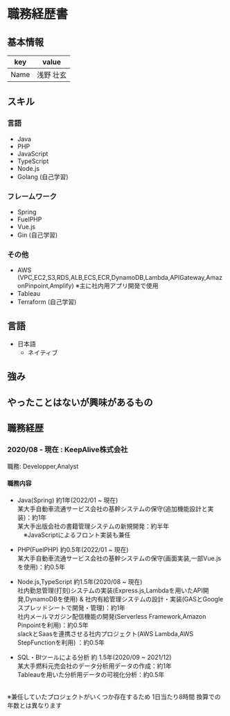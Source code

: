 # 職務経歴書

## 基本情報

|key|value|
|---|-----|
|Name|浅野 壮玄|


## スキル
### 言語
- Java
- PHP
- JavaScript
- TypeScript
- Node.js
- Golang (自己学習)

### フレームワーク

- Spring
- FuelPHP
- Vue.js
- Gin (自己学習)

### その他

- AWS (VPC,EC2,S3,RDS,ALB,ECS,ECR,DynamoDB,Lambda,APIGateway,AmazonPinpoint,Amplify) ※主に社内用アプリ開発で使用
- Tableau
- Terraform (自己学習)



## 言語

- 日本語
  - ネイティブ

## 強み

## やったことはないが興味があるもの

## 職務経歴

### 2020/08 - 現在 : KeepAlive株式会社

職務: Developper,Analyst

#### 職務内容

- Java(Spring) 約1年(2022/01 ~ 現在) <br>
某大手自動車流通サービス会社の基幹システムの保守(追加機能設計と実装)：約1年　<br>
某大手出版会社の書籍管理システムの新規開発：約半年 <br>
　※JavaScriptによるフロント実装も兼任 <br>

- PHP(FuelPHP) 約0.5年(2022/01 ~ 現在) <br>
某大手自動車流通サービス会社の基幹システムの保守(画面実装,一部Vue.jsを使用)：約0.5年 <br>

- Node.js,TypeScript 約1.5年(2020/08 ~ 現在) <br>
社内勤怠管理(打刻)システムの実装(Express.js,Lambdaを用いたAPI開発,DynamoDBを使用) & 社内有給管理システムの設計・実装(GASとGoogleスプレッドシートで開発・管理)：約1年 <br>
社内メールマガジン配信機能の開発(Serverless Framework,Amazon Pinpointを利用)：約0.5年 <br>
slackとSaasを連携させる社内プロジェクト(AWS Lambda,AWS StepFunctionを利用) ：約0.5年 <br>

- SQL・BIツールによる分析 約 1.5年(2020/09 ~ 2021/12) <br>
某大手燃料元売会社のデータ分析用データの作成：約1年 <br>
Tableauを用いた分析用データの可視化分析：約0.5年 <br>
<br>
※兼任していたプロジェクトがいくつか存在するため 1日当たり8時間 換算での年数とは異なります


